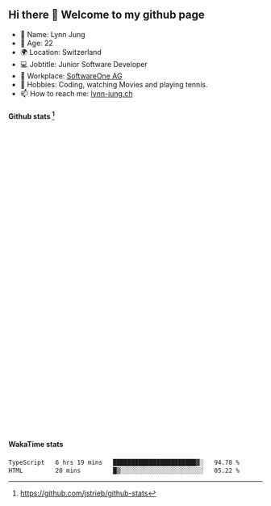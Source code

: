 ## Hi there 👋 Welcome to my github page

- 🧑 Name: Lynn Jung
- 🔞 Age: 22
- 🌍 Location: Switzerland
- 💻 Jobtitle: Junior Software Developer
- 🏢 Workplace: [SoftwareOne AG](https://www.softwareone.com/)
- 🎾 Hobbies: Coding, watching Movies and playing tennis.
- 📫 How to reach me: [lynn-jung.ch](https://lynn-jung.ch/)


#### Github stats [^1]
![](https://github.com/lynn-jung/github-stats/blob/master/generated/overview.svg)  ![](https://github.com/lynn-jung/github-stats/blob/master/generated/languages.svg)


#### WakaTime stats
<!--START_SECTION:waka-->

```text
TypeScript   6 hrs 19 mins   ███████████████████████▓░   94.78 %
HTML         20 mins         █▒░░░░░░░░░░░░░░░░░░░░░░░   05.22 %
```

<!--END_SECTION:waka-->

[^1]: https://github.com/jstrieb/github-stats
